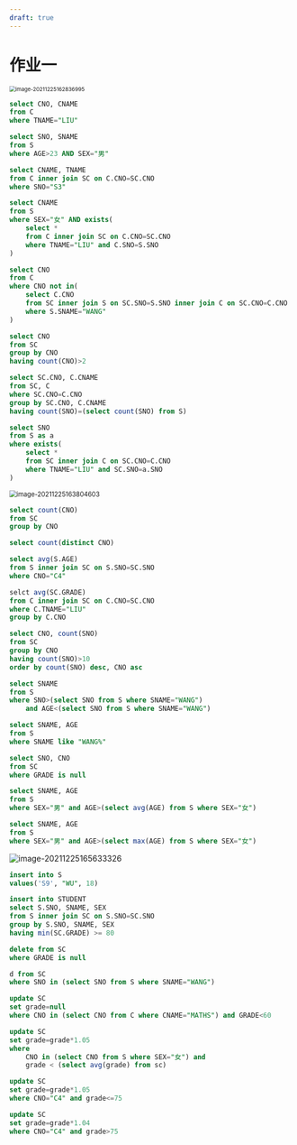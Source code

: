 ```yaml
---
draft: true
---
```


# 作业一

<img src="https://markdown-1303167219.cos.ap-shanghai.myqcloud.com/image-20211225162836995.png" alt="image-20211225162836995" style="zoom: 67%;" />

```sql
select CNO, CNAME 
from C
where TNAME="LIU"
```

```sql
select SNO, SNAME 
from S
where AGE>23 AND SEX="男"
```

```sql
select CNAME, TNAME
from C inner join SC on C.CNO=SC.CNO
where SNO="S3" 
```

```sql
select CNAME
from S
where SEX="女" AND exists(
	select * 
    from C inner join SC on C.CNO=SC.CNO
	where TNAME="LIU" and C.SNO=S.SNO
)
```

```sql
select CNO
from C
where CNO not in(
	select C.CNO 
    from SC inner join S on SC.SNO=S.SNO inner join C on SC.CNO=C.CNO
    where S.SNAME="WANG"  
)
```

```sql
select CNO
from SC
group by CNO
having count(CNO)>2
```

```sql
select SC.CNO, C.CNAME
from SC, C
where SC.CNO=C.CNO
group by SC.CNO, C.CNAME
having count(SNO)=(select count(SNO) from S)
```

```sql
select SNO
from S as a
where exists(
	select *
	from SC inner join C on SC.CNO=C.CNO
    where TNAME="LIU" and SC.SNO=a.SNO
)
```

<img src="https://markdown-1303167219.cos.ap-shanghai.myqcloud.com/image-20211225163804603.png" alt="image-20211225163804603" style="zoom: 80%;" />

```sql
select count(CNO)
from SC
group by CNO

select count(distinct CNO)

```

```sql
select avg(S.AGE)
from S inner join SC on S.SNO=SC.SNO
where CNO="C4"
```

```sql
selct avg(SC.GRADE)
from C inner join SC on C.CNO=SC.CNO
where C.TNAME="LIU"
group by C.CNO
```

```sql
select CNO, count(SNO)
from SC
group by CNO
having count(SNO)>10
order by count(SNO) desc, CNO asc
```

```sql
select SNAME
from S
where SNO>(select SNO from S where SNAME="WANG")
	and AGE<(select SNO from S where SNAME="WANG")
```

```sql
select SNAME, AGE
from S
where SNAME like "WANG%"
```

```sql
select SNO, CNO
from SC
where GRADE is null
```

```sql
select SNAME, AGE
from S
where SEX="男" and AGE>(select avg(AGE) from S where SEX="女")
```

```sql
select SNAME, AGE
from S
where SEX="男" and AGE>(select max(AGE) from S where SEX="女")
```

![image-20211225165633326](https://markdown-1303167219.cos.ap-shanghai.myqcloud.com/image-20211225165633326.png)

```sql
insert into S
values('S9', "WU", 18)
```

```sql
insert into STUDENT
select S.SNO, SNAME, SEX
from S inner join SC on S.SNO=SC.SNO
group by S.SNO, SNAME, SEX
having min(SC.GRADE) >= 80
```

```sql
delete from SC
where GRADE is null
```

```sql
d from SC
where SNO in (select SNO from S where SNAME="WANG")
```

```sql
update SC
set grade=null
where CNO in (select CNO from C where CNAME="MATHS") and GRADE<60
```

```sql
update SC
set grade=grade*1.05
where
	CNO in (select CNO from S where SEX="女") and
	grade < (select avg(grade) from sc)
```

```sql
update SC
set grade=grade*1.05
where CNO="C4" and grade<=75

update SC
set grade=grade*1.04
where CNO="C4" and grade>75
```

